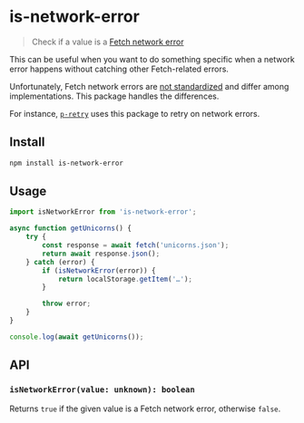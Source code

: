 # is-network-error

> Check if a value is a [Fetch network error](https://developer.mozilla.org/en-US/docs/Web/API/fetch#exceptions)

This can be useful when you want to do something specific when a network error happens without catching other Fetch-related errors.

Unfortunately, Fetch network errors are [not standardized](https://github.com/whatwg/fetch/issues/526) and differ among implementations. This package handles the differences.

For instance, [`p-retry`](https://github.com/sindresorhus/p-retry) uses this package to retry on network errors.

## Install

```sh
npm install is-network-error
```

## Usage

```js
import isNetworkError from 'is-network-error';

async function getUnicorns() {
	try {
		const response = await fetch('unicorns.json');
		return await response.json();
	} catch (error) {
		if (isNetworkError(error)) {
			return localStorage.getItem('…');
		}

		throw error;
	}
}

console.log(await getUnicorns());
```

## API

### `isNetworkError(value: unknown): boolean`

Returns `true` if the given value is a Fetch network error, otherwise `false`.
